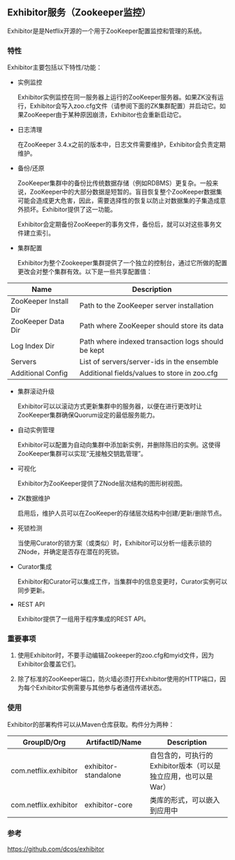 ## Exhibitor服务（Zookeeper监控）

Exhibitor是是Netflix开源的一个用于ZooKeeper配置监控和管理的系统。

### 特性

Exhibitor主要包括以下特性/功能：

* 实例监控

  Exhibitor实例监控在同一服务器上运行的ZooKeeper服务器。如果ZK没有运行，Exhibitor会写入zoo.cfg文件（请参阅下面的ZK集群配置）并启动它。如果ZooKeeper由于某种原因崩溃，Exhibitor也会重新启动它。

* 日志清理

  在ZooKeeper 3.4.x之前的版本中，日志文件需要维护，Exhibitor会负责定期维护。

* 备份/还原

  ZooKeeper集群中的备份比传统数据存储（例如RDBMS）更复杂。一般来说，ZooKeeper中的大部分数据是短暂的。盲目恢复整个ZooKeeper数据集可能会造成更大危害，因此，需要选择性的恢复以防止对数据集的子集造成意外损坏。Exhibitor提供了这一功能。

  Exhibitor会定期备份ZooKeeper的事务文件，备份后，就可以对这些事务文件建立索引。

* 集群配置

  Exhibitor为整个Zookeeper集群提供了一个独立的控制台，通过它所做的配置更改会对整个集群有效。以下是一些共享配置值：

|Name|	Description|
|--|--|
|ZooKeeper Install Dir|	Path to the ZooKeeper server installation|
|ZooKeeper Data Dir|	Path where ZooKeeper should store its data|
|Log Index Dir|	Path where indexed transaction logs should be kept|
|Servers	|List of servers/server-ids in the ensemble|
|Additional Config	|Additional fields/values to store in zoo.cfg|

* 集群滚动升级

  Exhibitor可以以滚动方式更新集群中的服务器，以便在进行更改时让ZooKeeper集群确保Quorum设定的最低服务能力。

* 自动实例管理

  Exhibitor可以配置为自动向集群中添加新实例，并删除陈旧的实例。这使得ZooKeeper集群可以实现“无接触交钥匙管理”。

* 可视化

  Exhibitor为ZooKeeper提供了ZNode层次结构的图形树视图。

* ZK数据维护

  启用后，维护人员可以在ZooKeeper的存储层次结构中创建/更新/删除节点。

* 死锁检测

  当使用Curator的锁方案（或类似）时，Exhibitor可以分析一组表示锁的ZNode，并确定是否存在潜在的死锁。

* Curator集成

  Exhibitor和Curator可以集成工作，当集群中的信息变更时，Curator实例可以同步更新。

* REST API

  Exhibitor提供了一组用于程序集成的REST API。

### 重要事项

1. 使用Exhibitor时，不要手动编辑Zookeeper的zoo.cfg和myid文件，因为Exhibitor会覆盖它们。

2. 除了标准的ZooKeeper端口，防火墙必须打开Exhibitor使用的HTTP端口，因为每个Exhibitor实例需要与其他参与者通信传递状态。

### 使用

Exhibitor的部署构件可以从Maven仓库获取。构件分为两种：

|GroupID/Org|	ArtifactID/Name	|Description|
|--|--|--|
|com.netflix.exhibitor	|exhibitor-standalone	|自包含的，可执行的Exhibitor版本（可以是独立应用，也可以是War）|
|com.netflix.exhibitor	|exhibitor-core|	类库的形式，可以嵌入到应用中|

### 参考

https://github.com/dcos/exhibitor

